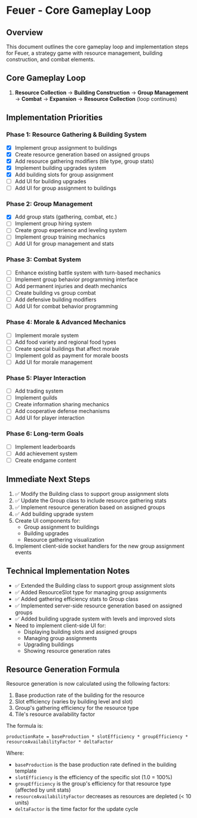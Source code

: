 # Feuer - Core Gameplay Loop

## Overview

This document outlines the core gameplay loop and implementation steps for Feuer, a strategy game with resource management, building construction, and combat elements.

## Core Gameplay Loop

1. **Resource Collection** → **Building Construction** → **Group Management** → **Combat** → **Expansion** → **Resource Collection** (loop continues)

## Implementation Priorities

### Phase 1: Resource Gathering & Building System

- [x] Implement group assignment to buildings
- [x] Create resource generation based on assigned groups
- [x] Add resource gathering modifiers (tile type, group stats)
- [x] Implement building upgrades system
- [x] Add building slots for group assignment
- [ ] Add UI for building upgrades
- [ ] Add UI for group assignment to buildings

### Phase 2: Group Management

- [x] Add group stats (gathering, combat, etc.)
- [ ] Implement group hiring system
- [ ] Create group experience and leveling system
- [ ] Implement group training mechanics
- [ ] Add UI for group management and stats

### Phase 3: Combat System

- [ ] Enhance existing battle system with turn-based mechanics
- [ ] Implement group behavior programming interface
- [ ] Add permanent injuries and death mechanics
- [ ] Create building vs group combat
- [ ] Add defensive building modifiers
- [ ] Add UI for combat behavior programming

### Phase 4: Morale & Advanced Mechanics

- [ ] Implement morale system
- [ ] Add food variety and regional food types
- [ ] Create special buildings that affect morale
- [ ] Implement gold as payment for morale boosts
- [ ] Add UI for morale management

### Phase 5: Player Interaction

- [ ] Add trading system
- [ ] Implement guilds
- [ ] Create information sharing mechanics
- [ ] Add cooperative defense mechanisms
- [ ] Add UI for player interaction

### Phase 6: Long-term Goals

- [ ] Implement leaderboards
- [ ] Add achievement system
- [ ] Create endgame content

## Immediate Next Steps

1. ✅ Modify the Building class to support group assignment slots
2. ✅ Update the Group class to include resource gathering stats
3. ✅ Implement resource generation based on assigned groups
4. ✅ Add building upgrade system
5. Create UI components for:
   - Group assignment to buildings
   - Building upgrades
   - Resource gathering visualization
6. Implement client-side socket handlers for the new group assignment events

## Technical Implementation Notes

- ✅ Extended the Building class to support group assignment slots
- ✅ Added ResourceSlot type for managing group assignments
- ✅ Added gathering efficiency stats to Group class
- ✅ Implemented server-side resource generation based on assigned groups
- ✅ Added building upgrade system with levels and improved slots
- Need to implement client-side UI for:
  - Displaying building slots and assigned groups
  - Managing group assignments
  - Upgrading buildings
  - Showing resource generation rates

## Resource Generation Formula

Resource generation is now calculated using the following factors:

1. Base production rate of the building for the resource
2. Slot efficiency (varies by building level and slot)
3. Group's gathering efficiency for the resource type
4. Tile's resource availability factor

The formula is:

```
productionRate = baseProduction * slotEfficiency * groupEfficiency * resourceAvailabilityFactor * deltaFactor
```

Where:

- `baseProduction` is the base production rate defined in the building template
- `slotEfficiency` is the efficiency of the specific slot (1.0 = 100%)
- `groupEfficiency` is the group's efficiency for that resource type (affected by unit stats)
- `resourceAvailabilityFactor` decreases as resources are depleted (< 10 units)
- `deltaFactor` is the time factor for the update cycle
